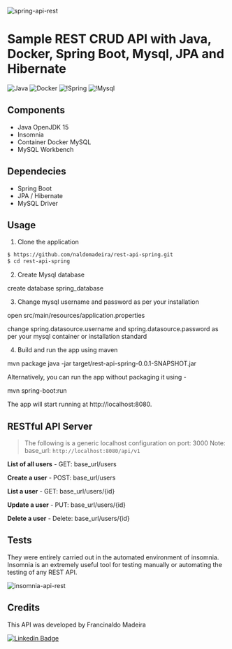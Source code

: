 ![spring-api-rest](https://user-images.githubusercontent.com/1483851/111202285-7475b780-85a2-11eb-8b3b-a0fa302c8426.png)

# Sample REST CRUD API with Java, Docker, Spring Boot, Mysql, JPA and Hibernate
![Java](https://img.shields.io/badge/Java-ED8B00?style=for-the-badge&logo=java&logoColor=white)
![Docker](https://img.shields.io/badge/Docker-2CA5E0?style=for-the-badge&logo=docker&logoColor=white)
![!Spring](https://img.shields.io/badge/Spring-6DB33F?style=for-the-badge&logo=spring&logoColor=white)
![!Mysql](https://img.shields.io/badge/MySQL-00000F?style=for-the-badge&logo=mysql&logoColor=white)

## Components
- Java OpenJDK 15
- Insomnia
- Container Docker MySQL
- MySQL Workbench

## Dependecies
- Spring Boot
- JPA / Hibernate
- MySQL Driver

## Usage

1. Clone the application
```sh
$ https://github.com/naldomadeira/rest-api-spring.git
$ cd rest-api-spring
```
2. Create Mysql database

create database spring_database

3. Change mysql username and password as per your installation

open src/main/resources/application.properties

change spring.datasource.username and spring.datasource.password as per your mysql container or installation standard

4. Build and run the app using maven

mvn package
java -jar target/rest-api-spring-0.0.1-SNAPSHOT.jar

Alternatively, you can run the app without packaging it using -

mvn spring-boot:run

The app will start running at http://localhost:8080.

## RESTful API Server
> The following is a generic localhost configuration on port: 3000
> Note: base_url: `http://localhost:8080/api/v1`

**List of all users** - GET: base_url/users

**Create a user** - POST: base_url/users

**List a user** - GET: base_url/users/{id}

**Update a user** - PUT: base_url/users/{id}

**Delete a user** - Delete: base_url/users/{id}

## Tests
They were entirely carried out in the automated environment of insomnia. Insomnia is an extremely useful tool for testing manually or automating the testing of any REST API.

![insomnia-api-rest](https://user-images.githubusercontent.com/1483851/111201462-90c52480-85a1-11eb-82d7-42cedb758aac.PNG)
## Credits
This API was developed by Francinaldo Madeira

[![Linkedin Badge](https://img.shields.io/badge/-LinkedIn-blue?style=flat-square&logo=Linkedin&logoColor=white&link=https://www.linkedin.com/in/francinaldomadeira/)](https://www.linkedin.com/in/francinaldomadeira/)
